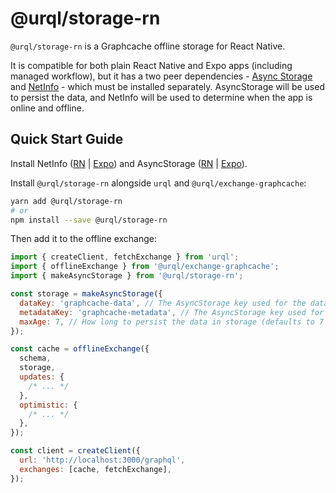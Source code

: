 # @urql/storage-rn

`@urql/storage-rn` is a Graphcache offline storage for React Native.

It is compatible for both plain React Native and Expo apps (including managed workflow), but it has a two peer dependencies - [Async Storage](https://react-native-async-storage.github.io/async-storage/) and [NetInfo](https://github.com/react-native-netinfo/react-native-netinfo) - which must be installed separately. AsyncStorage will be used to persist the data, and NetInfo will be used to determine when the app is online and offline.

## Quick Start Guide

Install NetInfo ([RN](https://github.com/react-native-netinfo/react-native-netinfo) | [Expo](https://docs.expo.dev/versions/latest/sdk/netinfo/)) and AsyncStorage ([RN](https://react-native-async-storage.github.io/async-storage/docs/install) | [Expo](https://docs.expo.dev/versions/v42.0.0/sdk/async-storage/)).

Install `@urql/storage-rn` alongside `urql` and `@urql/exchange-graphcache`:

```sh
yarn add @urql/storage-rn
# or
npm install --save @urql/storage-rn
```

Then add it to the offline exchange:

```js
import { createClient, fetchExchange } from 'urql';
import { offlineExchange } from '@urql/exchange-graphcache';
import { makeAsyncStorage } from '@urql/storage-rn';

const storage = makeAsyncStorage({
  dataKey: 'graphcache-data', // The AsyncStorage key used for the data (defaults to graphcache-data)
  metadataKey: 'graphcache-metadata', // The AsyncStorage key used for the metadata (defaults to graphcache-metadata)
  maxAge: 7, // How long to persist the data in storage (defaults to 7 days)
});

const cache = offlineExchange({
  schema,
  storage,
  updates: {
    /* ... */
  },
  optimistic: {
    /* ... */
  },
});

const client = createClient({
  url: 'http://localhost:3000/graphql',
  exchanges: [cache, fetchExchange],
});
```
